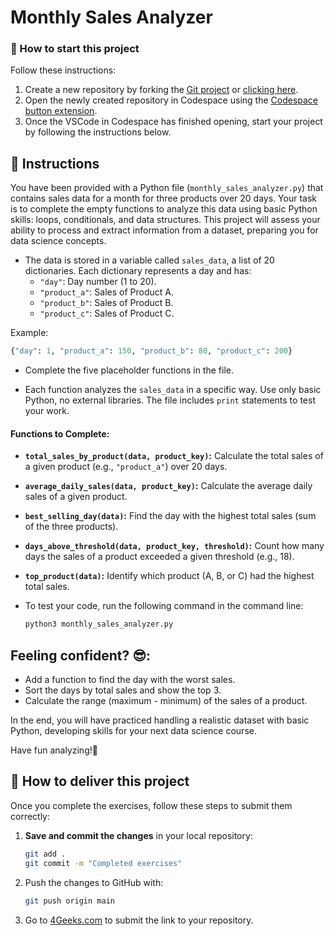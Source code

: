 # Monthly Sales Analyzer

<onlyfor saas="false" withBanner="false">
  
### 🌱 How to start this project

Follow these instructions:

1. Create a new repository by forking the [Git project](https://github.com/4GeeksAcademy/monthly-sales-analyzer-project) or [clicking here](https://github.com/4GeeksAcademy/monthly-sales-analyzer-project/fork).
2. Open the newly created repository in Codespace using the [Codespace button extension](https://docs.github.com/en/codespaces/developing-in-codespaces/creating-a-codespace-for-a-repository#creating-a-codespace-for-a-repository).
3. Once the VSCode in Codespace has finished opening, start your project by following the instructions below.

</onlyfor>


## 📝 Instructions

You have been provided with a Python file (`monthly_sales_analyzer.py`) that contains sales data for a month for three products over 20 days. Your task is to complete the empty functions to analyze this data using basic Python skills: loops, conditionals, and data structures. This project will assess your ability to process and extract information from a dataset, preparing you for data science concepts.


- The data is stored in a variable called `sales_data`, a list of 20 dictionaries. Each dictionary represents a day and has:
   - `"day"`: Day number (1 to 20).
   - `"product_a"`: Sales of Product A.
   - `"product_b"`: Sales of Product B.
   - `"product_c"`: Sales of Product C.

Example: 

```python
{"day": 1, "product_a": 150, "product_b": 80, "product_c": 200}
```

- Complete the five placeholder functions in the file. 

- Each function analyzes the `sales_data` in a specific way. Use only basic Python, no external libraries. The file includes `print` statements to test your work.

#### Functions to Complete:  
- **`total_sales_by_product(data, product_key)`:** Calculate the total sales of a given product (e.g., `"product_a"`) over 20 days.


- **`average_daily_sales(data, product_key)`:** Calculate the average daily sales of a given product.


- **`best_selling_day(data)`:** Find the day with the highest total sales (sum of the three products).

- **`days_above_threshold(data, product_key, threshold)`:** Count how many days the sales of a product exceeded a given threshold (e.g., 18).

- **`top_product(data)`:** Identify which product (A, B, or C) had the highest total sales.

- To test your code, run the following command in the command line:

   ```bash
   python3 monthly_sales_analyzer.py
   ```

## Feeling confident? 😎:  
- Add a function to find the day with the worst sales.
- Sort the days by total sales and show the top 3.
- Calculate the range (maximum - minimum) of the sales of a product.

  
In the end, you will have practiced handling a realistic dataset with basic Python, developing skills for your next data science course. 

Have fun analyzing!🚀


## 🚛 How to deliver this project

Once you complete the exercises, follow these steps to submit them correctly:  

1. **Save and commit the changes** in your local repository:  

   ```sh
   git add .
   git commit -m "Completed exercises"
   ```
2. Push the changes to GitHub with:

   ```sh
   git push origin main
   ```
3. Go to [4Geeks.com](https://4geeks.com) to submit the link to your repository.